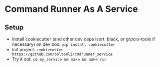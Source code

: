 # Command Runner As A Service

## Setup

* Install cookiecutter (and other dev deps isort, black, or grpcio-tools if necessary) on dev box: `pip install cookiecutter`
* Init project: `cookiecutter https://github.com/boltomli/cmdrunner_service`
* Try it out: `cd my_service && make && make run`
